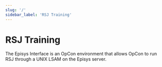 ```yaml
---
slug: '/'
sidebar_label: 'RSJ Training'
---
```


# RSJ Training

The Episys Interface is an OpCon environment that allows OpCon to run RSJ through a UNIX LSAM on the Episys server.

